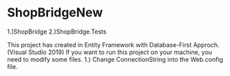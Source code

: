 # ShopBridgeNew

1.)ShopBridge
2.)ShopBridge.Tests

This project has created in Entity Framework with Database-First Approch.(Visual Studio 2019)
If you want to run this project on your machine, you need to modify some files.
1.) Change ConnectionString into the Web.config file.
